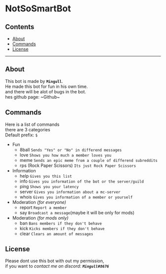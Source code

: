 # NotSoSmartBot

## Contents

- [About](#about)
- [Commands](#commands)
- [License](#license)

---

## About

This bot is made by **`Mingull`**. <br />
He made this bot for fun in his own time. <br />
and there will be alot of bugs in the bot. <br />
hes github page: ~Github~

## Commands

Here is a list of commands <br />
there are 3 categories <br />
Default prefix: `$`

- Fun
  - 8ball `Sends "Yes" or "No" in differend messages`
  - love `Shows you how much a member loves you`
  - meme `Sends an epic meme from a couple of differend subreddits`
  - rps (Rock Paper Scissors) `Its just Rock Paper Scissors`
- Information
  - help `Gives you this list`
  - info `Gives you information of the bot or the server/guild`
  - ping `Shows you your latency`
  - server `Gives you information about a mc-server`
  - whois `Gives you information of a member or yourself`
- Moderation _(for everyone)_
  - report `Report a member`
  - say `Broadcast a message`(maybe it will be only for mods)
- Moderation _(for mods only)_
  - ban `Bans members if they don't behave`
  - kick `Kicks members if they don't behave`
  - clear `Clears an amount of messages`

## License

Please dont use this bot with out my permission, <br />
if you want to _contact me on discord: **`Mingull#8676`**_
